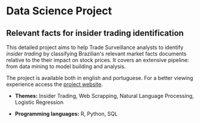 # Data Science Project
## Relevant facts for insider trading identification

This detailed project aims to help Trade Surveillance analysts to identify *insider trading* by classifying Brazilian's relevant market facts documents relative to the their impact on stock prices. It covers an extensive pipeline: from data mining to model building and analysis.

The project is available both in english and portuguese. For a better viewing experience access the [project website](https://gabriel-msilva.github.io/relevant-facts/).

  - **Themes:** Insider Trading, Web Scrapping, Natural Language Processing, Logistic Regression

  - **Programming languages:** R, Python, SQL
